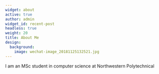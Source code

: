 ```yaml
---
widget: about
active: true
author: admin
widget_id: recent-post
headless: true
weight: 20
title: About Me
design:
  background:
    image: wechat-image_20181125132521.jpg
---
```

I am an MSc student in computer science at Northwestern Polytechnical